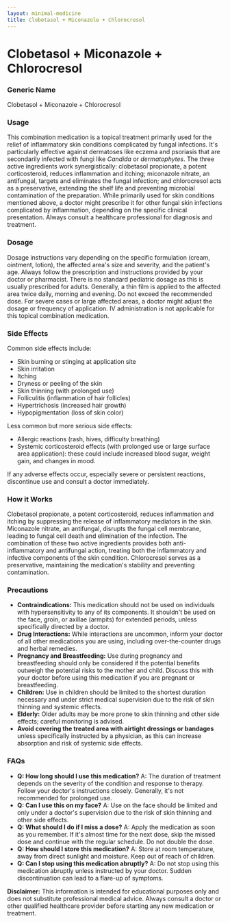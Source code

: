 ```yaml
---
layout: minimal-medicine
title: Clobetasol + Miconazole + Chlorocresol
---
```


# Clobetasol + Miconazole + Chlorocresol
### Generic Name
Clobetasol + Miconazole + Chlorocresol

### Usage
This combination medication is a topical treatment primarily used for the relief of inflammatory skin conditions complicated by fungal infections.  It's particularly effective against dermatoses like eczema and psoriasis that are secondarily infected with fungi like *Candida* or *dermatophytes*.  The three active ingredients work synergistically: clobetasol propionate, a potent corticosteroid, reduces inflammation and itching; miconazole nitrate, an antifungal, targets and eliminates the fungal infection; and chlorocresol acts as a preservative, extending the shelf life and preventing microbial contamination of the preparation. While primarily used for skin conditions mentioned above, a doctor might prescribe it for other fungal skin infections complicated by inflammation, depending on the specific clinical presentation. Always consult a healthcare professional for diagnosis and treatment.

### Dosage
Dosage instructions vary depending on the specific formulation (cream, ointment, lotion), the affected area's size and severity, and the patient's age.  Always follow the prescription and instructions provided by your doctor or pharmacist.  There is no standard pediatric dosage as this is usually prescribed for adults. Generally, a thin film is applied to the affected area twice daily, morning and evening.  Do not exceed the recommended dose.  For severe cases or large affected areas, a doctor might adjust the dosage or frequency of application.  IV administration is not applicable for this topical combination medication.


### Side Effects
Common side effects include:

* Skin burning or stinging at application site
* Skin irritation
* Itching
* Dryness or peeling of the skin
* Skin thinning (with prolonged use)
* Folliculitis (inflammation of hair follicles)
* Hypertrichosis (increased hair growth)
* Hypopigmentation (loss of skin color)

Less common but more serious side effects:

* Allergic reactions (rash, hives, difficulty breathing)
* Systemic corticosteroid effects (with prolonged use or large surface area application): these could include increased blood sugar, weight gain, and changes in mood.


If any adverse effects occur, especially severe or persistent reactions, discontinue use and consult a doctor immediately.

### How it Works
Clobetasol propionate, a potent corticosteroid, reduces inflammation and itching by suppressing the release of inflammatory mediators in the skin. Miconazole nitrate, an antifungal, disrupts the fungal cell membrane, leading to fungal cell death and elimination of the infection. The combination of these two active ingredients provides both anti-inflammatory and antifungal action, treating both the inflammatory and infective components of the skin condition. Chlorocresol serves as a preservative, maintaining the medication's stability and preventing contamination.


### Precautions
* **Contraindications:** This medication should not be used on individuals with hypersensitivity to any of its components.  It shouldn't be used on the face, groin, or axillae (armpits) for extended periods, unless specifically directed by a doctor.
* **Drug Interactions:** While interactions are uncommon, inform your doctor of all other medications you are using, including over-the-counter drugs and herbal remedies.
* **Pregnancy and Breastfeeding:**  Use during pregnancy and breastfeeding should only be considered if the potential benefits outweigh the potential risks to the mother and child. Discuss this with your doctor before using this medication if you are pregnant or breastfeeding.
* **Children:** Use in children should be limited to the shortest duration necessary and under strict medical supervision due to the risk of skin thinning and systemic effects.
* **Elderly:** Older adults may be more prone to skin thinning and other side effects; careful monitoring is advised.
* **Avoid covering the treated area with airtight dressings or bandages** unless specifically instructed by a physician, as this can increase absorption and risk of systemic side effects.


### FAQs

* **Q: How long should I use this medication?** A: The duration of treatment depends on the severity of the condition and response to therapy.  Follow your doctor's instructions closely.  Generally, it's not recommended for prolonged use.
* **Q: Can I use this on my face?** A:  Use on the face should be limited and only under a doctor's supervision due to the risk of skin thinning and other side effects.
* **Q: What should I do if I miss a dose?** A: Apply the medication as soon as you remember.  If it's almost time for the next dose, skip the missed dose and continue with the regular schedule.  Do not double the dose.
* **Q: How should I store this medication?** A: Store at room temperature, away from direct sunlight and moisture. Keep out of reach of children.
* **Q: Can I stop using this medication abruptly?** A:  Do not stop using this medication abruptly unless instructed by your doctor.  Sudden discontinuation can lead to a flare-up of symptoms.


**Disclaimer:** This information is intended for educational purposes only and does not substitute professional medical advice. Always consult a doctor or other qualified healthcare provider before starting any new medication or treatment.
